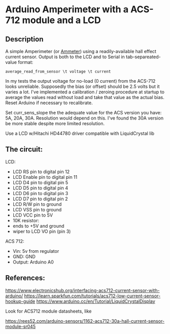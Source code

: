 # Arduino Amperimeter with a ACS-712 module and a LCD

## Description

A simple Amperimeter (or [Ammeter](https://en.wikipedia.org/wiki/Ammeter)) using a readily-available hall effect current sensor. Output is both to the LCD and to Serial in tab-separeated-value format:

`average_read_from_sensor \t voltage \t current`

In my tests the output voltage for no-load (0 current) from
the ACS-712 looks unreliable. Supposedly the bias (or offset)
should be 2.5 volts but it varies a lot. I've implemented a
calibration / zeroing procedure at startup to average the 
values read without load and take that value as the actual
bias. Reset Arduino if necessary to recalibrate.


Set curr_sens_slope the the adequate value for the ACS version
you have: 5A, 20A, 30A. Resolution would depend on this. I've
found the 30A version be more stable despite more limited 
resolution.  


Use a LCD w/Hitachi HD44780 driver compatible with 
LiquidCrystal lib

 
## The circuit:

LCD:

* LCD RS pin to digital pin 12
* LCD Enable pin to digital pin 11
* LCD D4 pin to digital pin 5
* LCD D5 pin to digital pin 4
* LCD D6 pin to digital pin 3
* LCD D7 pin to digital pin 2
* LCD R/W pin to ground
* LCD VSS pin to ground
* LCD VCC pin to 5V
* 10K resistor:
* ends to +5V and ground
* wiper to LCD VO pin (pin 3)

ACS 712:

* Vin: 5v from regulator
* GND: GND
* Output: Arduino A0

## References:

https://www.electronicshub.org/interfacing-acs712-current-sensor-with-arduino/
https://learn.sparkfun.com/tutorials/acs712-low-current-sensor-hookup-guide
https://www.arduino.cc/en/Tutorial/LiquidCrystalDisplay

Look for ACS712 module datasheets, like

https://rees52.com/arduino-sensors/1162-acs712-30a-hall-current-sensor-module-sr045
